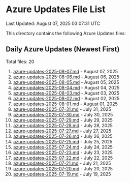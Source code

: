# Azure Updates File List

Last Updated: August 07, 2025 03:07:31 UTC

This directory contains the following Azure Updates files:

## Daily Azure Updates (Newest First)

Total files: 20

1. [azure-updates-2025-08-07.md](./azure-updates-2025-08-07.md) - August 07, 2025
2. [azure-updates-2025-08-06.md](./azure-updates-2025-08-06.md) - August 06, 2025
3. [azure-updates-2025-08-05.md](./azure-updates-2025-08-05.md) - August 05, 2025
4. [azure-updates-2025-08-04.md](./azure-updates-2025-08-04.md) - August 04, 2025
5. [azure-updates-2025-08-03.md](./azure-updates-2025-08-03.md) - August 03, 2025
6. [azure-updates-2025-08-02.md](./azure-updates-2025-08-02.md) - August 02, 2025
7. [azure-updates-2025-08-01.md](./azure-updates-2025-08-01.md) - August 01, 2025
8. [azure-updates-2025-07-31.md](./azure-updates-2025-07-31.md) - July 31, 2025
9. [azure-updates-2025-07-30.md](./azure-updates-2025-07-30.md) - July 30, 2025
10. [azure-updates-2025-07-29.md](./azure-updates-2025-07-29.md) - July 29, 2025
11. [azure-updates-2025-07-28.md](./azure-updates-2025-07-28.md) - July 28, 2025
12. [azure-updates-2025-07-27.md](./azure-updates-2025-07-27.md) - July 27, 2025
13. [azure-updates-2025-07-26.md](./azure-updates-2025-07-26.md) - July 26, 2025
14. [azure-updates-2025-07-25.md](./azure-updates-2025-07-25.md) - July 25, 2025
15. [azure-updates-2025-07-24.md](./azure-updates-2025-07-24.md) - July 24, 2025
16. [azure-updates-2025-07-23.md](./azure-updates-2025-07-23.md) - July 23, 2025
17. [azure-updates-2025-07-22.md](./azure-updates-2025-07-22.md) - July 22, 2025
18. [azure-updates-2025-07-21.md](./azure-updates-2025-07-21.md) - July 21, 2025
19. [azure-updates-2025-07-20.md](./azure-updates-2025-07-20.md) - July 20, 2025
20. [azure-updates-2025-07-19.md](./azure-updates-2025-07-19.md) - July 19, 2025
